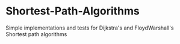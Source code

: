 # Shortest-Path-Algorithms
Simple implementations and tests for Dijkstra's and FloydWarshall's Shortest path algorithms
